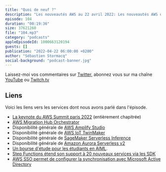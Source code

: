 ```yaml
---
title: "Quoi de neuf ?"
description: "Les nouveautés AWS au 22 avril 2022: Les nouveautés AWS des deux dernières semaines qui ont attiré mon attention tournent autour de bourses pour apprendre la programmation des intelligences artificielles, d'automatisation des workflows de migrations, de jumeaux digitaux, mais que se cache-t-il donc sous ce terme ? Et puis Amplify Studio débarque après avoir été annoncé en novembre dernier. Il y a eu un AWS Summit aussi, je vous dit ou trouver les vidéos."
episode: 104
duration: "00:19:36"
size: 37621260
file: "104.mp3"
category: "podcasts"
appleEpisodeId: 1000663120194
guests: []
publication: "2022-04-22 06:00:00 +0200"
author: "Sébastien Stormacq"
social-background: "podcast-banner.jpg"
---
```


Laissez-moi vos commentaires sur [Twitter](https://twitter.com/sebsto), abonnez vous sur ma chaîne [YouTube](https://www.youtube.com/sebsto) ou [Twitch.tv](https://www.twitch.tv/sebAWS)

## Liens

Voici les liens vers les services dont nous avons parlé dans l'épisode.

- [La keynote du AWS Summit paris 2022](https://www.youtube.com/watch?v=Upos5JLKTLs) (entièrement chapitrée)
- [AWS Migration Hub Orchestrator](https://aws.amazon.com/blogs/aws/aws-migration-hub-orchestrator-new-migration-orchestration-capability-with-customizable-workflow-templates/)
- Disponibilité générale de [AWS Amplify Studio](https://aws.amazon.com/blogs/aws/announcing-the-general-availability-of-aws-amplify-studio/)
- Disponibilité générale de [AWS IoT TwinMaker](https://aws.amazon.com/blogs/aws/aws-iot-twinmaker-is-now-generally-available/)
- Disponibilité générale de [SageMaker Serverless Inference](https://aws.amazon.com/blogs/aws/amazon-sagemaker-serverless-inference-machine-learning-inference-without-worrying-about-servers/)
- Disponibilité générale de [Amazon Aurora Serverless v2](https://aws.amazon.com/blogs/aws/amazon-aurora-serverless-v2-is-generally-available-instant-scaling-for-demanding-workloads/)
- [Un bourse d'étude pour les étudiants en AIML](https://aws.amazon.com/blogs/training-and-certification/now-accepting-applications-for-the-aws-ai-ml-scholarship-program/).
- [Step Functions étend son support à 20 nouveaux services via les SDK](https://aws.amazon.com/about-aws/whats-new/2022/04/aws-step-functions-expands-support-over-20-new-aws-sdk-integrations/)
- [AWS SSO permet de configurer la synchronisation avec Microsoft Active Directory](https://aws.amazon.com/about-aws/whats-new/2022/04/aws-single-sign-on-configurable-synchronization-microsoft-active-directory/)